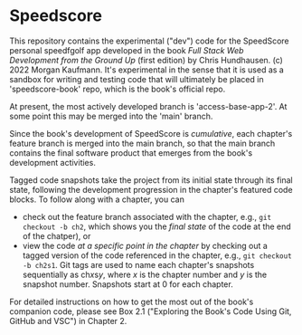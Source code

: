 # Speedscore

This repository contains the experimental ("dev") code for the SpeedScore personal speedfgolf app developed in the book *Full Stack Web Development from the Ground Up* (first edition) by Chris Hundhausen. (c) 2022 Morgan Kaufmann. It's experimental in the sense that it is used as a sandbox for writing and testing code that will ultimately be placed in 'speedscore-book' repo, which is the book's official repo.

At present, the most actively developed branch is 'access-base-app-2'. At some point this may be merged into the 'main' branch.

Since the book's development of SpeedScore is *cumulative*, each chapter's feature branch is merged into the main branch, so that the main branch contains the final software product that emerges from the book's development activities.

Tagged code snapshots take the project from its initial state through its final state, following the development progression in the chapter's featured code blocks. To follow along with a chapter, you can
 * check out the feature branch associated with the chapter, e.g., `git checkout -b ch2`, which shows you the *final state* of the code at the end of the chatper), or
 * view the code *at a specific point in the chapter* by checking out a tagged version of the code referenced in the chapter, e.g., `git checkout -b ch2s1`. Git tags are used to name each chapter's snapshots sequentially as ch*x*s*y*, where *x* is the chapter number and *y* is the snapshot number. Snapshots start at 0 for each chapter.

For detailed instructions on how to get the most out of the book's companion code, please see Box 2.1 ("Exploring the Book's Code Using Git, GitHub and VSC") in Chapter 2.
